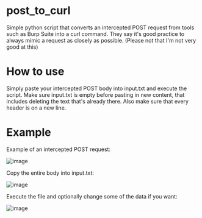 # post_to_curl
Simple python script that converts an intercepted POST request from tools such as Burp Suite into a curl command. They say it's good practice to always mimic a request as closely as possible.
(Please not that I'm not very good at this)
# How to use
Simply paste your intercepted POST body into input.txt and execute the script. Make sure input.txt is empty before pasting in new content, that includes deleting the text that's already there. Also make sure that every header is on a new line.
# Example
Example of an intercepted POST request:

![image](https://user-images.githubusercontent.com/83902653/153951378-bcbddfd2-d63f-424a-8378-f949e76d4563.png)

Copy the entire body into input.txt:

![image](https://user-images.githubusercontent.com/83902653/153951939-c6207336-1f6f-4eb4-bd27-045e684f9064.png)

Execute the file and optionally change some of the data if you want:

![image](https://user-images.githubusercontent.com/83902653/153952695-303f0565-1a1a-435d-813d-68b197c285ab.png)
